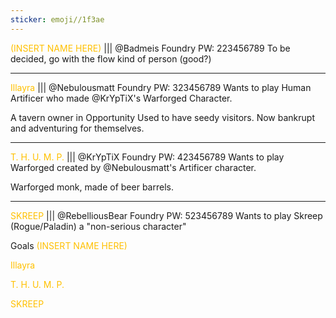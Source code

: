 ```yaml
---
sticker: emoji//1f3ae
---
```

<span style="color:#ffc000">(INSERT NAME HERE)</span> ||| @Badmeis Foundry PW: 223456789
To be decided, go with the flow kind of person (good?)



---
<span style="color:#ffc000">Illayra</span> ||| @Nebulousmatt Foundry PW: 323456789
Wants to play Human Artificer who made @KrYpTiX's Warforged Character.

A tavern owner in Opportunity
Used to have seedy visitors. Now bankrupt and adventuring for themselves. 

---
<span style="color:#ffc000">T. H. U. M. P. </span>||| @KrYpTiX Foundry PW: 423456789
Wants to play Warforged created by @Nebulousmatt's Artificer character. 

Warforged monk, made of beer barrels. 

---
<span style="color:#ffc000">SKREEP</span> ||| @RebelliousBear Foundry PW: 523456789
Wants to play Skreep (Rogue/Paladin) a "non-serious character"


Goals
<span style="color:#ffc000">(INSERT NAME HERE)</span>

<span style="color:#ffc000">Illayra</span> 

<span style="color:#ffc000">T. H. U. M. P. </span>

<span style="color:#ffc000">SKREEP</span>
